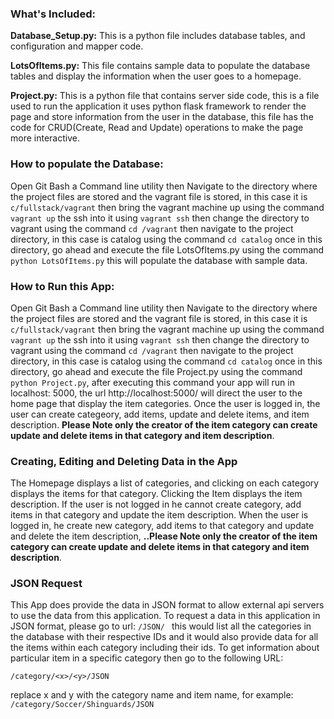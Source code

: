 ﻿  ### What's Included:
 
  **Database_Setup.py:**                           This is a python file includes database tables, and configuration and mapper code. 
  
  
  **LotsOfItems.py:**
  This file contains sample data to populate the database tables and display the information when the user goes to a homepage.
  
  **Project.py:**
  This is a python file that contains server side code, this is a file used to run the application it uses python flask framework to render the page and store information from the user in the database, this file has the code for CRUD(Create, Read and Update) operations to make the page more interactive. 
  
 ### How to populate the Database:
 Open Git Bash a Command line utility then Navigate to the directory where the project files are stored and the vagrant file is stored, in this case it is `c/fullstack/vagrant` then bring the vagrant machine up using the command `vagrant up` the ssh into it using `vagrant ssh` then change the directory to vagrant using the command `cd /vagrant` then navigate to the project directory, in this case is catalog using the command `cd catalog` once in this directory, go ahead and execute the file LotsOfItems.py using the command 
 `python LotsOfItems.py` this will populate the database with sample data. 
 
 ### How to Run this App:
 Open Git Bash a Command line utility then Navigate to the directory where the project files are stored and the vagrant file is stored, in this case it is `c/fullstack/vagrant` then bring the vagrant machine up using the command `vagrant up` the ssh into it using `vagrant ssh` then change the directory to vagrant using the command `cd /vagrant` then navigate to the project directory, in this case is catalog using the command `cd catalog` once in this directory, go ahead and execute the file Project.py using the command  `python Project.py`, after executing this command your app will run in localhost: 5000, the url http://localhost:5000/ will direct the user to the home page that display the item categories. Once the user is logged in, the user can create categeory, add items, update and delete items, and item description. **Please Note only the creator of the item category can create update and delete items in that category and item description**. 
 
 
###  Creating, Editing and Deleting Data in the App
The Homepage displays a list of categories, and clicking on each category displays the items for that category. Clicking the Item displays the item description. If the user is not logged in he cannot create category, add items in that category and update the item description. When the user is logged in, he create new category, add items to that category and update and delete the item description, **..Please Note only the creator of the item category can create update and delete items in that category and item description**.  
 
### JSON Request
This App does provide the data in JSON format to allow external api servers to use the data from this application. To request a data in this application in JSON format, please go to url: `/JSON/ ` this would list all the categories in the database with their respective IDs and it would also provide data for all the items within each category including their ids. To get information about particular item in a specific  category then go to the following URL:

`/category/<x>/<y>/JSON`

replace x and y with the category name and item name, for example: `/category/Soccer/Shinguards/JSON`
 
 
 
  
  
  
  
  
  
  
  
